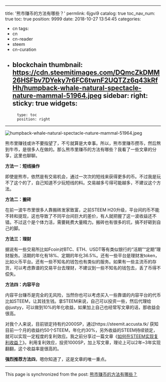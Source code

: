
---
title: '熊市赚币的方法有哪些？'
permlink: 6jgvi9
catalog: true
toc_nav_num: true
toc: true
position: 9999
date: 2018-10-27 13:54:45
categories:
- cn
tags:
- cn
- cn-reader
- steem
- cn-curation
- blockchain
thumbnail: https://cdn.steemitimages.com/DQmcZkDMM26HSFbv7DYeky7r6FC6twnF2UQTZz6q43kRfHh/humpback-whale-natural-spectacle-nature-mammal-51964.jpeg
sidebar:
    right:
        sticky: true
widgets:
    -
        type: toc
        position: right
---


![humpback-whale-natural-spectacle-nature-mammal-51964.jpeg](https://cdn.steemitimages.com/DQmcZkDMM26HSFbv7DYeky7r6FC6twnF2UQTZz6q43kRfHh/humpback-whale-natural-spectacle-nature-mammal-51964.jpeg)

熊市里赚钱或许不要指望了，不亏就算是大幸事。所以，熊市里赚币攒币，然后熬到牛市，是很多人在做的。那么熊市里赚币的方法有哪些？我看了一些文章的分享，这里也聊聊。

**方法一：短线操作**

即使是熊市，依然是有交易机会，通过一次次的短线来获得更多的币。不过我是玩不了这个的了，自己知道不少玩短线的料。交易越多亏得可能越多，不建议这个方法。

**方法二：搬砖**

在前一波牛市里很多人靠搬砖发家致富，之前STEEM H20升级，平台间的币不能不转和提现，这也导致了不同平台间巨大的差价，有人就把握了这一波收益还不错。不过这个是个体力活，需要耗费大量精力。搬砖也有很多的坑，搞不好砸到自己的脚。

**方法三：理财**

据说有一些交易所比如Fcoin对BTC、ETH、USDT等有类似银行的“活期”“定期”理财服务。活期的年化有18%、定期的年化36.5%。还有一些平台是理财发token，比如火币平台。还有一些不知名的钱包也有类似的服务。如果有一些主流币的存货，可以考虑靠谱的交易平台去理财，不建议到一些不知名的钱包去，丢了币得不偿失。

**方法四：内容平台**

内容平台赚币是完全的无风险，当然你也可以考虑买入一些靠谱的内容平台的代币比如STEEM，让其钱生钱。拿STEEM来说，自己可以投资一些，然后代理给@justyy，可以做到10%的年化收益，如果加上自己也经常写文章的话，那收益会很高。

对我个人来说，目前锁定持有约2000SP，通过https://steemit.accusta.tk/ 获知目前一个月的收益约50个STEEM，年化约30%，另外收益的STEEM持续锁定，就可以实现一定程度的复利效应。我之前分享过一篇文章《[如何在STEEM实现复利收益？](https://steemit.com/cn/@yellowbird/4qkvq9-steem)》。利用复利效应，投资1000SP，加上写文章，理论上可以2年~3年实现翻翻，这个收益率是很高的。



**强烈推荐方法四**，嗯你知道了，这是文章的唯一重点。

- - -

This page is synchronized from the post: [熊市赚币的方法有哪些？](https://steemit.com/@yellowbird/6jgvi9)
